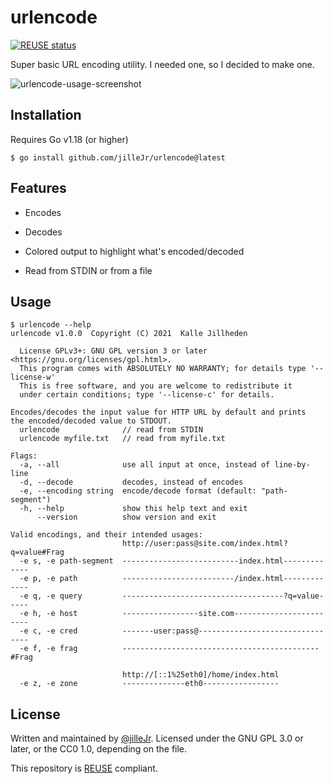 <!--
SPDX-FileCopyrightText: 2021 Kalle Fagerberg

SPDX-License-Identifier: CC0-1.0
-->

# urlencode

[![REUSE status](https://api.reuse.software/badge/github.com/jilleJr/urlencode)](https://api.reuse.software/info/github.com/jilleJr/urlencode)

Super basic URL encoding utility. I needed one, so I decided to make one.

![urlencode-usage-screenshot](https://user-images.githubusercontent.com/2477952/136087896-7bc8c5ca-cbef-414f-bee1-50dbd5440259.png)

## Installation

Requires Go v1.18 (or higher)

```console
$ go install github.com/jilleJr/urlencode@latest
```

## Features

- Encodes

- Decodes

- Colored output to highlight what's encoded/decoded

- Read from STDIN or from a file

## Usage

```console
$ urlencode --help
urlencode v1.0.0  Copyright (C) 2021  Kalle Jillheden

  License GPLv3+: GNU GPL version 3 or later <https://gnu.org/licenses/gpl.html>.
  This program comes with ABSOLUTELY NO WARRANTY; for details type '--license-w'
  This is free software, and you are welcome to redistribute it
  under certain conditions; type '--license-c' for details.

Encodes/decodes the input value for HTTP URL by default and prints
the encoded/decoded value to STDOUT.
  urlencode              // read from STDIN
  urlencode myfile.txt   // read from myfile.txt

Flags:
  -a, --all              use all input at once, instead of line-by-line
  -d, --decode           decodes, instead of encodes
  -e, --encoding string  encode/decode format (default: "path-segment")
  -h, --help             show this help text and exit
      --version          show version and exit

Valid encodings, and their intended usages:
                         http://user:pass@site.com/index.html?q=value#Frag
  -e s, -e path-segment  --------------------------index.html-------------
  -e p, -e path          -------------------------/index.html-------------
  -e q, -e query         ------------------------------------?q=value-----
  -e h, -e host          -----------------site.com------------------------
  -e c, -e cred          -------user:pass@--------------------------------
  -e f, -e frag          --------------------------------------------#Frag

                         http://[::1%25eth0]/home/index.html
  -e z, -e zone          --------------eth0-----------------
```

## License

Written and maintained by [@jilleJr](https://github.com/jilleJr).
Licensed under the GNU GPL 3.0 or later, or the CC0 1.0, depending on the file.

This repository is [REUSE](https://reuse.software/) compliant.
